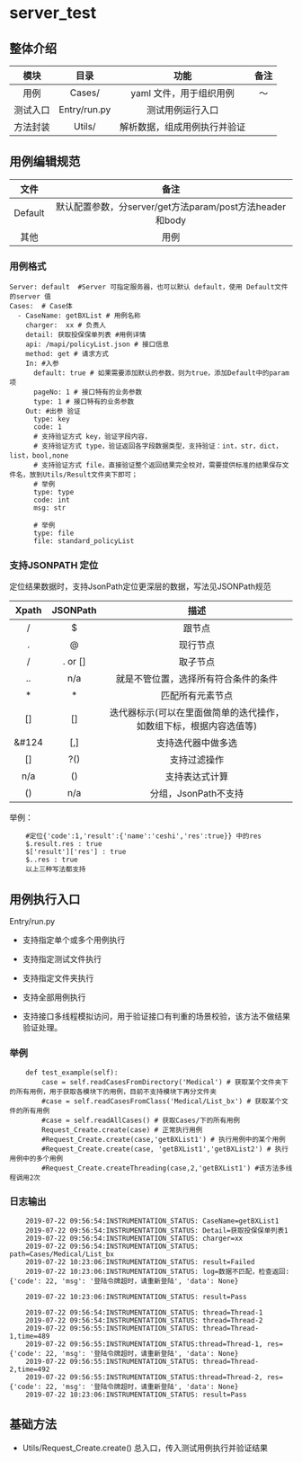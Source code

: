 # server_test
## 整体介绍

模块|目录|功能|备注
:---:|:---:|:---:|:---:
用例|Cases/|yaml 文件，用于组织用例|～
测试入口|Entry/run.py|测试用例运行入口|
方法封装|Utils/|解析数据，组成用例执行并验证|

## 用例编辑规范

文件|备注
:---:|:---:
Default|默认配置参数，分server/get方法param/post方法header和body
其他|用例

### 用例格式

    Server: default  #Server 可指定服务器，也可以默认 default，使用 Default文件的server 值
    Cases:  # Case体
      - CaseName: getBXList # 用例名称
        charger:  xx # 负责人
        detail: 获取投保保单列表 #用例详情
        api: /mapi/policyList.json # 接口信息
        method: get # 请求方式
        In: #入参
          default: true # 如果需要添加默认的参数，则为true，添加Default中的param 项
          pageNo: 1 # 接口特有的业务参数
          type: 1 # 接口特有的业务参数
        Out: #出参 验证
          type: key 
          code: 1
          # 支持验证方式 key，验证字段内容，
          # 支持验证方式 type，验证返回各字段数据类型，支持验证：int，str，dict，list，bool,none
          # 支持验证方式 file，直接验证整个返回结果完全校对，需要提供标准的结果保存文件名，放到Utils/Result文件夹下即可；
          # 举例
          type: type
          code: int
          msg: str
          
          # 举例 
          type: file
          file: standard_policyList          
### 支持JSONPATH 定位

定位结果数据时，支持JsonPath定位更深层的数据，写法见JSONPath规范

Xpath|	JSONPath|	描述
:---:|:---:|:---:
/|	$	|跟节点
.	|@	|现行节点
/	|. or []	|取子节点
..	|n/a	|就是不管位置，选择所有符合条件的条件
*	|*	|匹配所有元素节点
[]	|[]	|迭代器标示(可以在里面做简单的迭代操作，如数组下标，根据内容选值等)
&#124|	[,]	|支持迭代器中做多选
[]	|?()|	支持过滤操作
n/a	|()	|支持表达式计算
()	|n/a	|分组，JsonPath不支持     


举例：
        
        #定位{'code':1,'result':{'name':'ceshi','res':true}} 中的res
        $.result.res : true
        $['result']['res'] : true
        $..res : true
        以上三种写法都支持


## 用例执行入口

Entry/run.py

* 支持指定单个或多个用例执行
* 支持指定测试文件执行
* 支持指定文件夹执行
* 支持全部用例执行

* 支持接口多线程模拟访问，用于验证接口有判重的场景校验，该方法不做结果验证处理。

### 举例
        def test_example(self):
            case = self.readCasesFromDirectory('Medical') # 获取某个文件夹下的所有用例，用于获取各模块下的用例，目前不支持模块下再分文件夹
            #case = self.readCasesFromClass('Medical/List_bx') # 获取某个文件的所有用例
            #case = self.readAllCases() # 获取Cases/下的所有用例
            Request_Create.create(case) # 正常执行用例
            #Request_Create.create(case,'getBXList1') # 执行用例中的某个用例
            #Request_Create.create(case, 'getBXList1','getBXList2') # 执行用例中的多个用例
            #Request_Create.createThreading(case,2,'getBXList1') #该方法多线程调用2次
            
            
### 日志输出

        2019-07-22 09:56:54:INSTRUMENTATION_STATUS: CaseName=getBXList1
        2019-07-22 09:56:54:INSTRUMENTATION_STATUS: Detail=获取投保保单列表1
        2019-07-22 09:56:54:INSTRUMENTATION_STATUS: charger=xx
        2019-07-22 09:56:54:INSTRUMENTATION_STATUS: path=Cases/Medical/List_bx
        2019-07-22 10:23:06:INSTRUMENTATION_STATUS: result=Failed
        2019-07-22 10:23:06:INSTRUMENTATION_STATUS: log=数据不匹配，检查返回:{'code': 22, 'msg': '登陆令牌超时，请重新登陆', 'data': None}
        
        2019-07-22 10:23:06:INSTRUMENTATION_STATUS: result=Pass
        
        2019-07-22 09:56:54:INSTRUMENTATION_STATUS: thread=Thread-1
        2019-07-22 09:56:54:INSTRUMENTATION_STATUS: thread=Thread-2
        2019-07-22 09:56:55:INSTRUMENTATION_STATUS: thread=Thread-1,time=489
        2019-07-22 09:56:55:INSTRUMENTATION_STATUS:thread=Thread-1, res={'code': 22, 'msg': '登陆令牌超时，请重新登陆', 'data': None}
        2019-07-22 09:56:55:INSTRUMENTATION_STATUS: thread=Thread-2,time=492
        2019-07-22 09:56:55:INSTRUMENTATION_STATUS:thread=Thread-2, res={'code': 22, 'msg': '登陆令牌超时，请重新登陆', 'data': None}
        2019-07-22 10:23:06:INSTRUMENTATION_STATUS: result=Pass
## 基础方法

* Utils/Request_Create.create() 总入口，传入测试用例执行并验证结果
